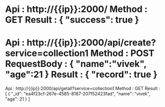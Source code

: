 Api : http://{{ip}}:2000/
Method : GET
Result : 
{
    "success": true
}
==============================
Api : http://{{ip}}:2000/api/create?service=collection1
Method : POST
RequestBody : 
{
	"name":"vivek",
	"age":21
}
Result : 
{
    "record": true
}
==============================
Api : http://{{ip}}:2000/api/getall?service=collection1
Method : GET
Result : 
[
    {
        "_id": "ea4f23cf-267e-4585-8187-207f52423fad",
        "name": "vivek",
        "age": 21
    }
]

